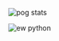 ![pog stats](https://github-readme-stats.vercel.app/api?username=whatmantable&show_icons=true&count_private=true&theme=tokyonight&custom_title=Welcome+to+a+new+age)

![ew python](https://github-readme-stats.vercel.app/api/top-langs/?username=whatmantable&layout=compact&theme=tokyonight&count_private=true&show_icons=true)
